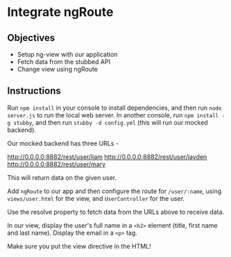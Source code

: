 # Integrate ngRoute

## Objectives

- Setup ng-view with our application
- Fetch data from the stubbed API
- Change view using ngRoute

## Instructions

Run `npm install` in your console to install dependencies, and then run `node server.js` to run the local web server. In another console, run `npm install -g stubby`, and then run `stubby -d config.yml` (this will run our mocked backend).

Our mocked backend has three URLs -

http://0.0.0.0:8882/rest/user/liam
http://0.0.0.0:8882/rest/user/jayden
http://0.0.0.0:8882/rest/user/mary

This will return data on the given user.

Add `ngRoute` to our app and then configure the route for `/user/:name`, using `views/user.html` for the view, and `UserController` for the user.

Use the resolve property to fetch data from the URLs above to receive data.

In our view, display the user's full name in a `<h2>` element (title, first name and last name). Display the email in a `<p>` tag.

Make sure you put the view directive in the HTML!
